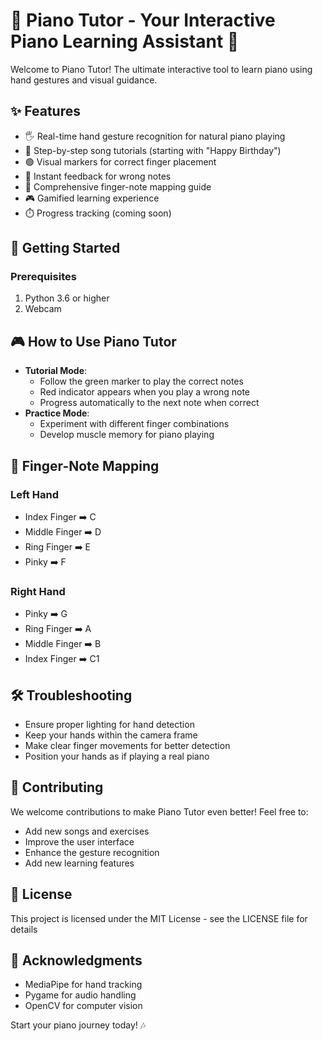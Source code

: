 # 🎹 Piano Tutor - Your Interactive Piano Learning Assistant 🎵

Welcome to Piano Tutor! The ultimate interactive tool to learn piano using hand gestures and visual guidance.

## ✨ Features
- 🖐️ Real-time hand gesture recognition for natural piano playing
- 🎼 Step-by-step song tutorials (starting with "Happy Birthday")
- 🟢 Visual markers for correct finger placement
- 🔴 Instant feedback for wrong notes
- 📖 Comprehensive finger-note mapping guide
- 🎮 Gamified learning experience
- ⏱️ Progress tracking (coming soon)

## 🚀 Getting Started

### Prerequisites
1. Python 3.6 or higher
2. Webcam


## 🎮 How to Use Piano Tutor
- **Tutorial Mode**:
  - Follow the green marker to play the correct notes
  - Red indicator appears when you play a wrong note
  - Progress automatically to the next note when correct
- **Practice Mode**:
  - Experiment with different finger combinations
  - Develop muscle memory for piano playing

## 🎹 Finger-Note Mapping
### Left Hand
- Index Finger ➡️ C
- Middle Finger ➡️ D
- Ring Finger ➡️ E
- Pinky ➡️ F

### Right Hand
- Pinky ➡️ G
- Ring Finger ➡️ A
- Middle Finger ➡️ B
- Index Finger ➡️ C1

## 🛠️ Troubleshooting
- Ensure proper lighting for hand detection
- Keep your hands within the camera frame
- Make clear finger movements for better detection
- Position your hands as if playing a real piano

## 🤝 Contributing
We welcome contributions to make Piano Tutor even better! Feel free to:
- Add new songs and exercises
- Improve the user interface
- Enhance the gesture recognition
- Add new learning features

## 📜 License
This project is licensed under the MIT License - see the LICENSE file for details

## 🙏 Acknowledgments
- MediaPipe for hand tracking
- Pygame for audio handling
- OpenCV for computer vision

Start your piano journey today! 🎶
